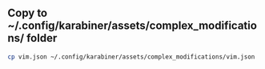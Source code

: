 ## Copy to ~/.config/karabiner/assets/complex_modifications/ folder
```bash
cp vim.json ~/.config/karabiner/assets/complex_modifications/vim.json
```
